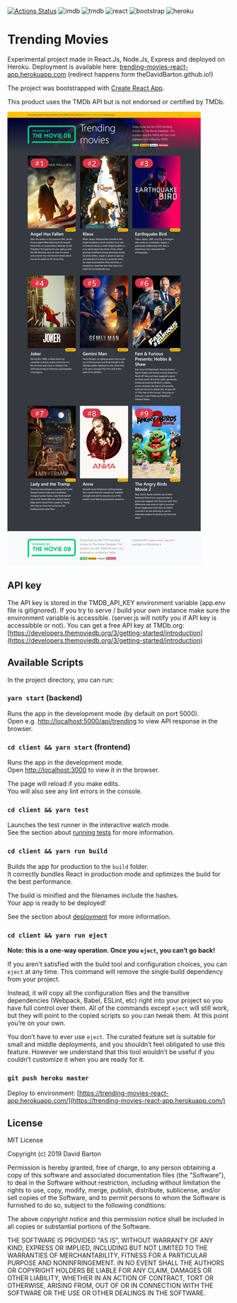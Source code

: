 [![Actions Status](https://github.com/theDavidBarton/trending-movies-react-app/workflows/CI/badge.svg)](https://github.com/theDavidBarton/trending-movies-react-app/actions)
![imdb](https://img.shields.io/badge/IMDb-false-1C1E20.svg?logo=imdb)
![tmdb](https://img.shields.io/badge/TMDb-true-01D277.svg?logo=the-movie-database)
![react](https://img.shields.io/badge/ReactJs-true-61DAFB.svg?logo=React)
![bootstrap](https://img.shields.io/badge/Bootstrap-true-563D7C.svg?logo=bootstrap)
![heroku](https://img.shields.io/badge/Heroku-true-430098.svg?logo=heroku)

# Trending Movies

Experimental project made in React.Js, Node.Js, Express and deployed on Heroku. Deployment is available here: [trending-movies-react-app.herokuapp.com](https://bit.ly/trending-movies-app) (redirect happens form theDavidBarton.github.io!)

The project was bootstrapped with [Create React App](https://github.com/facebook/create-react-app).

This product uses the TMDb API but is not endorsed or certified by TMDb.

![TMDb app](screenshot_page.jpg)

## API key

The API key is stored in the TMDB_API_KEY environment variable (app.env file is gitignored). If you try to serve / build your own instance make sure the environment variable is accessible. (server.js will notify you if API key is accessibble or not). You can get a free API key at TMDb.org: [https://developers.themoviedb.org/3/getting-started/introduction](https://developers.themoviedb.org/3/getting-started/introduction)

## Available Scripts

In the project directory, you can run:

### `yarn start` (backend)

Runs the app in the development mode (by default on port 5000).<br>
Open e.g. [http://localhost:5000/api/trending](http://localhost:5000/api/trending) to view API response in the browser.

### `cd client && yarn start` (frontend)

Runs the app in the development mode.<br>
Open [http://localhost:3000](http://localhost:3000) to view it in the browser.

The page will reload if you make edits.<br>
You will also see any lint errors in the console.

### `cd client && yarn test`

Launches the test runner in the interactive watch mode.<br>
See the section about [running tests](https://facebook.github.io/create-react-app/docs/running-tests) for more information.

### `cd client && yarn run build`

Builds the app for production to the `build` folder.<br>
It correctly bundles React in production mode and optimizes the build for the best performance.

The build is minified and the filenames include the hashes.<br>
Your app is ready to be deployed!

See the section about [deployment](https://facebook.github.io/create-react-app/docs/deployment) for more information.

### `cd client && yarn run eject`

**Note: this is a one-way operation. Once you `eject`, you can’t go back!**

If you aren’t satisfied with the build tool and configuration choices, you can `eject` at any time. This command will remove the single build dependency from your project.

Instead, it will copy all the configuration files and the transitive dependencies (Webpack, Babel, ESLint, etc) right into your project so you have full control over them. All of the commands except `eject` will still work, but they will point to the copied scripts so you can tweak them. At this point you’re on your own.

You don’t have to ever use `eject`. The curated feature set is suitable for small and middle deployments, and you shouldn’t feel obligated to use this feature. However we understand that this tool wouldn’t be useful if you couldn’t customize it when you are ready for it.

### `git push heroku master`

Deploy to environment: [https://trending-movies-react-app.herokuapp.com/](https://trending-movies-react-app.herokuapp.com/)

## License

MIT License

Copyright (c) 2019 David Barton

Permission is hereby granted, free of charge, to any person obtaining a copy
of this software and associated documentation files (the "Software"), to deal
in the Software without restriction, including without limitation the rights
to use, copy, modify, merge, publish, distribute, sublicense, and/or sell
copies of the Software, and to permit persons to whom the Software is
furnished to do so, subject to the following conditions:

The above copyright notice and this permission notice shall be included in all
copies or substantial portions of the Software.

THE SOFTWARE IS PROVIDED "AS IS", WITHOUT WARRANTY OF ANY KIND, EXPRESS OR
IMPLIED, INCLUDING BUT NOT LIMITED TO THE WARRANTIES OF MERCHANTABILITY,
FITNESS FOR A PARTICULAR PURPOSE AND NONINFRINGEMENT. IN NO EVENT SHALL THE
AUTHORS OR COPYRIGHT HOLDERS BE LIABLE FOR ANY CLAIM, DAMAGES OR OTHER
LIABILITY, WHETHER IN AN ACTION OF CONTRACT, TORT OR OTHERWISE, ARISING FROM,
OUT OF OR IN CONNECTION WITH THE SOFTWARE OR THE USE OR OTHER DEALINGS IN THE
SOFTWARE.
